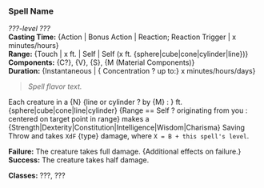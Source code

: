 ### Spell Name  
*???-level ???*  
**Casting Time:** {Action | Bonus Action | Reaction; Reaction Trigger | x minutes/hours}  
**Range:** {Touch | x ft. | Self | Self (x ft. {sphere|cube|cone|cylinder|line})}  
**Components:** {C?}, {V}, {S}, {M (Material Components)}  
**Duration:** {Instantaneous | { Concentration ? up to:} x minutes/hours/days}   

> *Spell flavor text.*

Each creature in a {N} {line or cylinder ? by {M} : } ft. {sphere|cube|cone|line|cylinder} {Range == Self ? originating from you : centered on target point in range} makes a {Strength|Dexterity|Constitution|Intelligence|Wisdom|Charisma} Saving Throw and takes `XdF` {type} damage, where `X = B + this spell's level`.

**Failure:** The creature takes full damage. {Additional effects on failure.}  
**Success:** The creature takes half damage.  

**Classes:** ???, ???